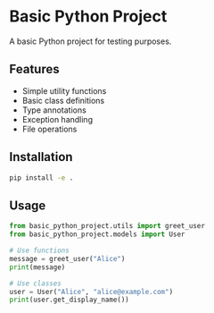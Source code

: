 # Basic Python Project

A basic Python project for testing purposes.

## Features

- Simple utility functions
- Basic class definitions
- Type annotations
- Exception handling
- File operations

## Installation

```bash
pip install -e .
```

## Usage

```python
from basic_python_project.utils import greet_user
from basic_python_project.models import User

# Use functions
message = greet_user("Alice")
print(message)

# Use classes
user = User("Alice", "alice@example.com")
print(user.get_display_name())